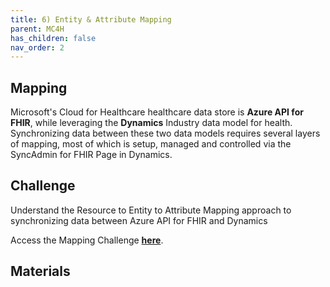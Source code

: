 ```yaml
---
title: 6) Entity & Attribute Mapping
parent: MC4H
has_children: false
nav_order: 2
---
```


## Mapping  
Microsoft's Cloud for Healthcare healthcare data store is **Azure API for FHIR**, while leveraging the **Dynamics** Industry data model for health.  Synchronizing data between these two data models requires several layers of mapping, most of which is setup, managed and controlled via the SyncAdmin for FHIR Page in Dynamics. 


## Challenge 
Understand the Resource to Entity to Attribute Mapping approach to synchronizing data between Azure API for FHIR and Dynamics 


Access the Mapping Challenge **[here](https://github.com/microsoft/openhack-mc4h/tree/main/Challenge-6)**.


## Materials   
